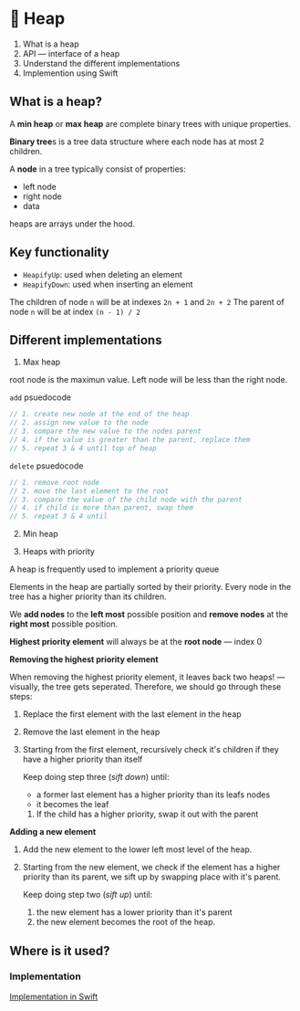 
# :signal_strength: Heap

1. What is a heap
2. API — interface of a heap
3. Understand the different implementations
5. Implemention using Swift

## What is a heap?

A **min heap** or **max heap** are complete binary trees with unique properties.

**Binary tree**s is a tree data structure where each node has at most 2 children.

A **node** in a tree typically consist of properties:
- left node
- right node
- data

heaps are arrays under the hood.

## Key functionality

- `HeapifyUp`: used when deleting an element
- `HeapifyDown`: used when inserting an element

The children of node `n` will be at indexes `2n + 1` and `2n + 2`
The parent of node `n` will be at index `(n - 1) / 2`

## Different implementations

1. Max heap

root node is the maximun value. Left node will be less than the right node.

`add` psuedocode

```swift
// 1. create new node at the end of the heap
// 2. assign new value to the node
// 3. compare the new value to the nodes parent
// 4. if the value is greater than the parent, replace them
// 5. repeat 3 & 4 until top of heap
```

`delete` psuedocode

```swift
// 1. remove root node
// 2. move the last element to the root
// 3. compare the value of the child node with the parent
// 4. if child is more than parent, swap them
// 5. repeat 3 & 4 until
```

2. Min heap

3. Heaps with priority

A heap is frequently used to implement a priority queue

Elements in the heap are partially sorted by their priority. Every node in the tree has a higher priority than its children.

We **add nodes** to the **left most** possible position and **remove nodes** at the **right most** possible position.

**Highest priority element** will always be at the **root node** — index 0

**Removing the highest priority element**

When removing the highest priority element, it leaves back two heaps!  — visually, the tree gets seperated. Therefore, we should go through these steps:

1. Replace the first element with the last element in the heap
2. Remove the last element in the heap
3. Starting from the first element, recursively check it's children if they have a higher priority than itself

    Keep doing step three (*sift down*) until:

    - a former last element has a higher priority than its leafs nodes
    - it becomes the leaf
    1. If the child has a higher priority, swap it out with the parent

**Adding a new element**

1. Add the new element to the lower left most level of the heap.
2. Starting from the new element, we check if the element has a higher priority than its parent, we sift up by swapping place with it's parent.

    Keep doing step two (*sift up*) until:

    1. the new element has a lower priority than it's parent
    2. the new element becomes the root of the heap.

## Where is it used?

### Implementation

[Implementation in Swift](https://github.com/RinniSwift/Computer-Science-with-iOS/blob/main/DataStructures/Heap.playground/Contents.swift)
